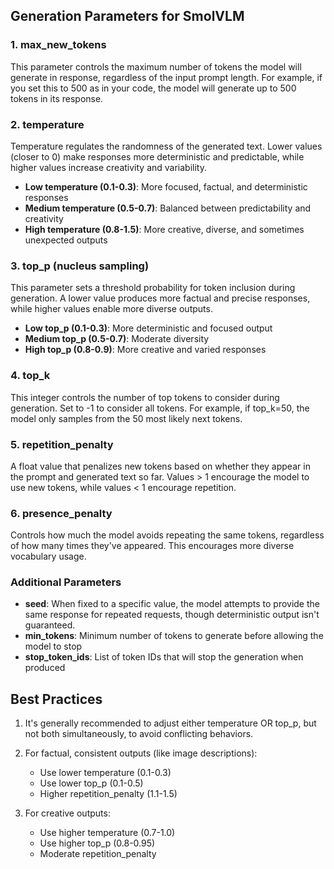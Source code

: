 ## Generation Parameters for SmolVLM

### 1. max_new_tokens
This parameter controls the maximum number of tokens the model will generate in response, regardless of the input prompt length. For example, if you set this to 500 as in your code, the model will generate up to 500 tokens in its response.

### 2. temperature
Temperature regulates the randomness of the generated text. Lower values (closer to 0) make responses more deterministic and predictable, while higher values increase creativity and variability. 

- **Low temperature (0.1-0.3)**: More focused, factual, and deterministic responses
- **Medium temperature (0.5-0.7)**: Balanced between predictability and creativity
- **High temperature (0.8-1.5)**: More creative, diverse, and sometimes unexpected outputs

### 3. top_p (nucleus sampling)
This parameter sets a threshold probability for token inclusion during generation. A lower value produces more factual and precise responses, while higher values enable more diverse outputs.

- **Low top_p (0.1-0.3)**: More deterministic and focused output
- **Medium top_p (0.5-0.7)**: Moderate diversity
- **High top_p (0.8-0.9)**: More creative and varied responses

### 4. top_k
This integer controls the number of top tokens to consider during generation. Set to -1 to consider all tokens. For example, if top_k=50, the model only samples from the 50 most likely next tokens.

### 5. repetition_penalty
A float value that penalizes new tokens based on whether they appear in the prompt and generated text so far. Values > 1 encourage the model to use new tokens, while values < 1 encourage repetition.

### 6. presence_penalty
Controls how much the model avoids repeating the same tokens, regardless of how many times they've appeared. This encourages more diverse vocabulary usage.

### Additional Parameters

- **seed**: When fixed to a specific value, the model attempts to provide the same response for repeated requests, though deterministic output isn't guaranteed.
- **min_tokens**: Minimum number of tokens to generate before allowing the model to stop
- **stop_token_ids**: List of token IDs that will stop the generation when produced

## Best Practices

1. It's generally recommended to adjust either temperature OR top_p, but not both simultaneously, to avoid conflicting behaviors.

2. For factual, consistent outputs (like image descriptions):
   - Use lower temperature (0.1-0.3)
   - Use lower top_p (0.1-0.5)
   - Higher repetition_penalty (1.1-1.5)

3. For creative outputs:
   - Use higher temperature (0.7-1.0)
   - Use higher top_p (0.8-0.95)
   - Moderate repetition_penalty
